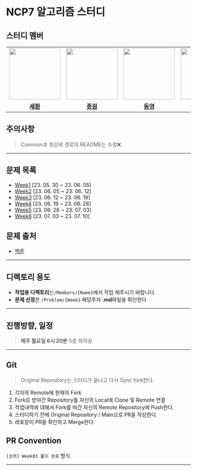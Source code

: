 # NCP7 알고리즘 스터디

## 스터디 멤버



<table>
 <tr>
    <td align="center"><a href="https://github.com/bongsh0112"><img src="https://avatars.githubusercontent.com/bongsh0112" width="140px;" alt=""></a></td>
    <td align="center"><a href="https://github.com/donsonioc2010"><img src="https://avatars.githubusercontent.com/donsonioc2010" width="140px;" alt=""></a></td>
    <td align="center"><a href="https://github.com/dongyoungs"><img src="https://avatars.githubusercontent.com/dongyoungs" width="140px;" alt=""></a></td>
    <td align="center"><a href="https://github.com/devmelonlee"><img src="https://avatars.githubusercontent.com/devmelonlee" width="140px;" alt=""></a></td>
    <td align="center"><a href="https://github.com/werybalert"><img src="https://avatars.githubusercontent.com/werybalert" width="140px;" alt=""></a></td>
    <td align="center"><a href="https://github.com/wooki37"><img src="https://avatars.githubusercontent.com/wooki37" width="140px;" alt=""></a></td>
    <td align="center"><a href="https://github.com/shin2012649"><img src="https://avatars.githubusercontent.com/shin2012649" width="140px;" alt=""></a></td>
    <td align="center"><a href="https://github.com/5dongdong"><img src="https://avatars.githubusercontent.com/5dongdong" width="140px;" alt=""></a></td>
  </tr>
  <tr>
    <td align="center"><a href="https://github.com/bongsh0112"><b>세환</b></a></td>
    <td align="center"><a href="https://github.com/donsonioc2010"><b>종원</b></a></td>
    <td align="center"><a href="https://github.com/dongyoungs"><b>동영</b></a></td>
    <td align="center"><a href="https://github.com/devmelonlee"><b>승혁</b></a></td>
    <td align="center"><a href="https://github.com/werybalert"><b>호일</b></a></td>
    <td align="center"><a href="https://github.com/wooki37"><b>현욱</b></a></td>
    <td align="center"><a href="https://github.com/shin2012649"><b>현우</b></a></td>
    <td align="center"><a href="https://github.com/5dongdong"><b>동현</b></a></td>
  </tr>
</table>


## 주의사항
> Common과 최상위 경로의 README는 수정❌

---

## 문제 목록
- [Week1](./Problem/Week1.md) \[23. 05. 30 ~ 23. 06. 05\]
- [Week2](./Problem/Week2.md) \[23. 06. 05 ~ 23. 06. 12\]
- [Week3](./Problem/Week3.md) \[23. 06. 12 ~ 23. 06. 19\]
- [Week4](./Problem/Week4.md) \[23. 06. 19 ~ 23. 06. 26\]
- [Week5](./Problem/Week5.md) \[23. 06. 26 ~ 23. 07. 03\]
- [Week6](./Problem/Week6.md) \[23. 07. 03 ~ 23. 07. 10\]

## 문제 출처
- [백준](https://www.acmicpc.net/step)

---

## 디렉토리 용도
- **작업용 디렉토리**는`/Members/{Name}`에서 작업 해주시기 바랍니다.
- **문제 선정**은 `/Problem/{Week}` 해당주차 **.md**파일을 확인한다

---

## 진행방향, 일정
> **매주 월요일 6시 20분** 5층 회의실

---

## Git
> Original Repository는 스터디가 끝나고 다시 Sync fork한다.

1. 각자의 Remote에 현재의 Fork
2. Fork로 받아간 Repository를 자신의 Local에 Clone 및 Remote 연결
3. 작업내역에 대해서 Fork를 떠간 자신의 Remote Repository에 Push한다.
4. 스터디하기 전에 Original Repository / Main으로 PR을 작성한다.
5. 레포장이 PR을 확인하고 Merge한다.

## PR Convention
`[승혁] Week03 풀이 완료` 형식

---
